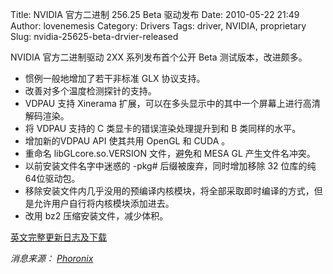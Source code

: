 Title: NVIDIA 官方二进制 256.25 Beta 驱动发布
Date: 2010-05-22 21:49
Author: lovenemesis
Category: Drivers
Tags: driver, NVIDIA, proprietary
Slug: nvidia-25625-beta-drvier-released

NVIDIA 官方二进制驱动 2XX 系列发布首个公开 Beta 测试版本，改进颇多。

-   惯例一般地增加了若干非标准 GLX 协议支持。
-   改善对多个温度检测探针的支持。
-   VDPAU 支持 Xinerama
    扩展，可以在多头显示中的其中一个屏幕上进行高清解码渲染。
-   将 VDPAU 支持的 C 类显卡的错误渲染处理提升到和 B 类同样的水平。
-   增加新的VDPAU API 使其共用 OpenGL 和 CUDA 。
-   重命名 libGLcore.so.VERSION 文件，避免和 MESA GL 产生文件名冲突。
-   以前安装文件名字中迷惑的 -pkg# 后缀被废弃，同时增加移除 32
    位库的纯64位驱动包。
-   移除安装文件内几乎没用的预编译内核模块，将全部采取即时编译的方式，但是允许用户自行将内核模块添加进去。
-   改用 bz2 压缩安装文件，减少体积。

[英文完整更新日志及下载](http://www.nvnews.net/vbulletin/showthread.php?p=2255561)

*消息来源：
[Phoronix](http://www.phoronix.com/scan.php?page=news_item&px=ODI3Mw)*
